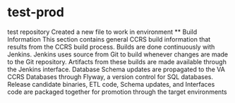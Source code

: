 # test-prod
test repository
Created a new file to work in environment
**
Build Information 
This section contains general CCRS build information that results from the CCRS build process. Builds are done continuously with Jenkins. Jenkins uses source from Git to build whenever changes are made to the Git repository. Artifacts from these builds are made available through the Jenkins interface. Database Schema updates are propagated to the VA CCRS Databases through Flyway, a version control for SQL databases. Release candidate binaries, ETL code, Schema updates, and Interfaces code are packaged together for promotion through the target environments
